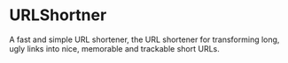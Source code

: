 # URLShortner
A fast and simple URL shortener, the URL shortener for transforming long, ugly links into nice, memorable and trackable short URLs.
